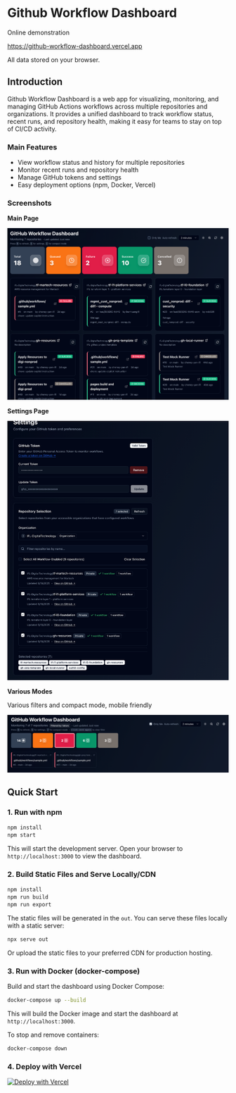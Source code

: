 
# Github Workflow Dashboard

Online demonstration

https://github-workflow-dashboard.vercel.app

All data stored on your browser.

## Introduction

Github Workflow Dashboard is a web app for visualizing, monitoring, and managing GitHub Actions workflows across multiple repositories and organizations. It provides a unified dashboard to track workflow status, recent runs, and repository health, making it easy for teams to stay on top of CI/CD activity.

### Main Features
- View workflow status and history for multiple repositories
- Monitor recent runs and repository health
- Manage GitHub tokens and settings
- Easy deployment options (npm, Docker, Vercel)

### Screenshots

**Main Page**

![Main Page](./docs/main-page.png)

**Settings Page**

![Settings Page](./docs/settings.png)

**Various Modes**

Various filters and compact mode, mobile friendly

![Different Modes](./docs/modes.png)


## Quick Start

### 1. Run with npm

```bash
npm install
npm start
```
This will start the development server. Open your browser to `http://localhost:3000` to view the dashboard.

### 2. Build Static Files and Serve Locally/CDN

```bash
npm install
npm run build
npm run export
```
The static files will be generated in the `out`. You can serve these files locally with a static server:

```bash
npx serve out
```
Or upload the static files to your preferred CDN for production hosting.

### 3. Run with Docker (docker-compose)

Build and start the dashboard using Docker Compose:

```bash
docker-compose up --build
```
This will build the Docker image and start the dashboard at `http://localhost:3000`.

To stop and remove containers:

```bash
docker-compose down
```

### 4. Deploy with Vercel

[![Deploy with Vercel](https://vercel.com/button)](https://vercel.com/new/clone?repository-url=https%3A%2F%2Fgithub.com%cheney-yan-ifl%2Fgithub-workflow-dashboard)
